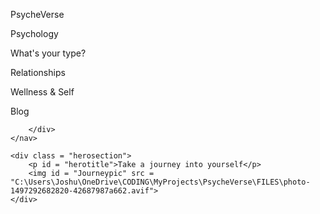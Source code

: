 <!DOCTYPE html>
<html lang="en">
<head>
    <meta charset="UTF-8">
    <meta name="viewport" content="width=device-width, initial-scale=1.0">
    <title>PsycheVerse</title>
    <link rel = "stylesheet" href="./style.css">

</head>
<body>   
    <nav class="navbar">
        <p id = "Title">PsycheVerse</p>
        <div class = "nav-right">
            <p id = "navopt"> Psychology</p>
            <p id = "navopt"> What's your type?</p>
            <p id = "navopt"> Relationships</p>
            <p id = "navopt"> Wellness & Self</p>
            <p id = "navopt"> Blog</p>
        </div>
        <div class = "nav-rright">
        
        </div>
    </nav>

    <div class = "herosection">
        <p id = "herotitle">Take a journey into yourself</p>
        <img id = "Journeypic" src = "C:\Users\Joshu\OneDrive\CODING\MyProjects\PsycheVerse\FILES\photo-1497292682820-42687987a662.avif">
    </div>

    
</body>
</html>
